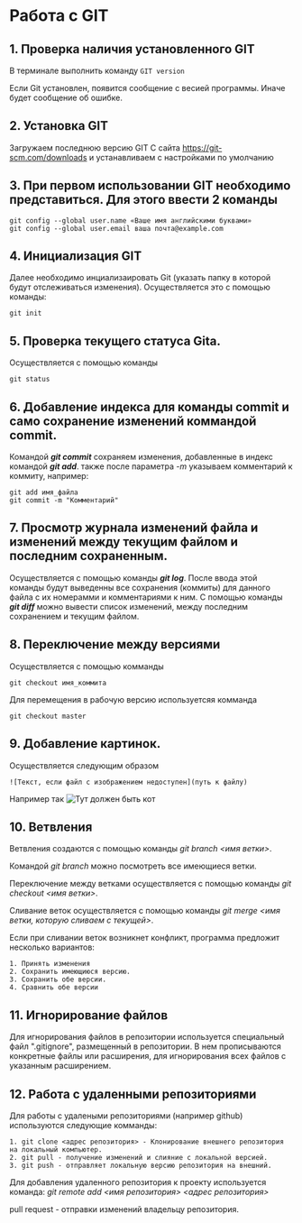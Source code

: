# Работа с GIT

## 1. Проверка наличия установленного GIT

В терминале выполнить команду `GIT version`

Если Git установлен, появится сообщение с весией программы.
Иначе будет сообщение об ошибке.

## 2. Установка GIT
Загружаем последнюю версию GIT С сайта https://git-scm.com/downloads
и устанавливаем с настройками по умолчанию


## 3. При первом использовании GIT необходимо представиться. Для этого ввести 2 команды
```
git config --global user.name «Ваше имя английскими буквами»
git config --global user.email ваша почта@example.com
```
## 4. Инициализация GIT
Далее необходимо инциализаировать Git (указать папку в которой будут отслеживаться изменения). Осуществляется это с помощью команды: 
```
git init
```
## 5. Проверка текущего статуса Gitа.
Осуществляется с помощью команды 
```
git status
```

## 6. Добавление индекса для команды commit и само сохранение изменений коммандой commit.
Командой ***git commit*** сохраняем изменения, добавленные в индекс командой ***git add***. также после параметра *-m* указываем комментарий к коммиту, например:
```
git add имя_файла
git commit -m "Комментарий"
```

## 7. Просмотр журнала изменений файла и изменений между текущим файлом и последним сохраненным.
Осуществляется с помощью команды ***git log***. После ввода этой команды будут выведенны все сохранения (коммиты) для данного файла с их номерамми и комментариями к ним.
С помощью команды ***git diff*** можно вывести список изменений, между последним сохранением и текущим файлом.

## 8. Переключение между версиями
Осуществляется с помощью комманды
```
git checkout имя_коммита
```
Для перемещения в рабочую версию используетсяя комманда
```
git checkout master
```

## 9. Добавление картинок.
Осуществляется следующим образом 
```
![Текст, если файл с изображением недоступен](путь к файлу)
```
Например так ![Тут должен быть кот](Cat.jpg)

## 10. Ветвления
Ветвления создаются с помощью команды *git branch <имя ветки>*.

Командой *git branch* можно посмотреть все имеющиеся ветки.

Переключение между ветками осуществляется с помощью команды *git checkout <имя ветки>*.

Сливание веток осуществляется с помощью команды *git merge <имя ветки, которую сливаем с текущей>*.

Если при сливании веток возникнет конфликт, программа предложит несколько вариантов:

    1. Принять изменения
    2. Сохранить имеющиюся версию.
    3. Сохранить обе версии.
    4. Сравнить обе версии

## 11. Игнорирование файлов
Для игнорирования файлов в репозитории используется специальный файл ".gitignore", размещенный в репозитории.
В нем прописываются конкретные файлы или расширения, для игнорирования всех файлов с указанным расширением.

## 12. Работа с удаленными репозиториями
Для работы с удалеными репозиториями (например github) используются следующие комманды:

    1. git clone <адрес репозитория> - Клонирование внешнего репозитория на локальный компьютер.
    2. git pull - получение изменений и слияние с локальной версией.
    3. git push - отправляет локальную версию репозитория на внешний.
Для добавления удаленного репозитория к проекту используется команда: 
*git remote add <имя репозитория>  <адрес репозитория>*

pull request - отправки изменений владельцу репозитория.